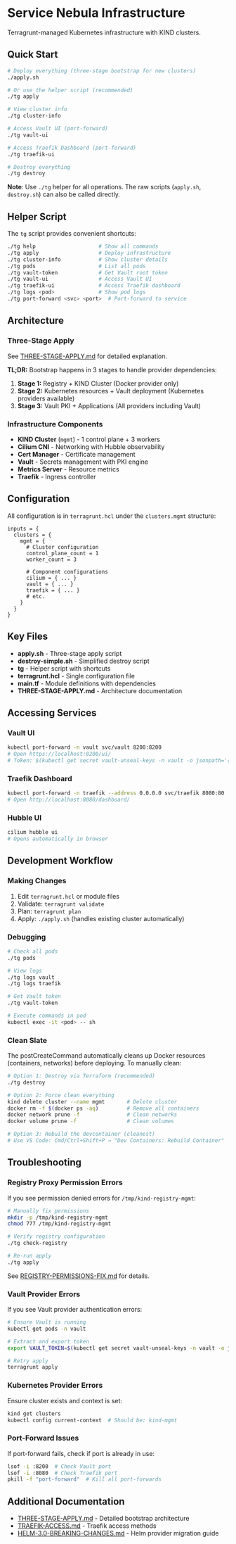# Service Nebula Infrastructure

Terragrunt-managed Kubernetes infrastructure with KIND clusters.

## Quick Start

```bash
# Deploy everything (three-stage bootstrap for new clusters)
./apply.sh

# Or use the helper script (recommended)
./tg apply

# View cluster info
./tg cluster-info

# Access Vault UI (port-forward)
./tg vault-ui

# Access Traefik Dashboard (port-forward)
./tg traefik-ui

# Destroy everything
./tg destroy
```

**Note**: Use `./tg` helper for all operations. The raw scripts (`apply.sh`, `destroy.sh`) can also be called directly.

## Helper Script

The `tg` script provides convenient shortcuts:

```bash
./tg help                    # Show all commands
./tg apply                   # Deploy infrastructure
./tg cluster-info            # Show cluster details
./tg pods                    # List all pods
./tg vault-token             # Get Vault root token
./tg vault-ui                # Access Vault UI
./tg traefik-ui              # Access Traefik dashboard
./tg logs <pod>              # Show pod logs
./tg port-forward <svc> <port>  # Port-forward to service
```

## Architecture

### Three-Stage Apply

See [THREE-STAGE-APPLY.md](./THREE-STAGE-APPLY.md) for detailed explanation.

**TL;DR:** Bootstrap happens in 3 stages to handle provider dependencies:

1. **Stage 1:** Registry + KIND Cluster (Docker provider only)
2. **Stage 2:** Kubernetes resources + Vault deployment (Kubernetes providers available)
3. **Stage 3:** Vault PKI + Applications (All providers including Vault)

### Infrastructure Components

- **KIND Cluster** (`mgmt`) - 1 control plane + 3 workers
- **Cilium CNI** - Networking with Hubble observability
- **Cert Manager** - Certificate management
- **Vault** - Secrets management with PKI engine
- **Metrics Server** - Resource metrics
- **Traefik** - Ingress controller

## Configuration

All configuration is in `terragrunt.hcl` under the `clusters.mgmt` structure:

```hcl
inputs = {
  clusters = {
    mgmt = {
      # Cluster configuration
      control_plane_count = 1
      worker_count = 3
      
      # Component configurations
      cilium = { ... }
      vault = { ... }
      traefik = { ... }
      # etc.
    }
  }
}
```

## Key Files

- **apply.sh** - Three-stage apply script
- **destroy-simple.sh** - Simplified destroy script
- **tg** - Helper script with shortcuts
- **terragrunt.hcl** - Single configuration file
- **main.tf** - Module definitions with dependencies
- **THREE-STAGE-APPLY.md** - Architecture documentation

## Accessing Services

### Vault UI
```bash
kubectl port-forward -n vault svc/vault 8200:8200
# Open https://localhost:8200/ui/
# Token: $(kubectl get secret vault-unseal-keys -n vault -o jsonpath='{.data.root-token}' | base64 -d)
```

### Traefik Dashboard
```bash
kubectl port-forward -n traefik --address 0.0.0.0 svc/traefik 8080:80
# Open http://localhost:8080/dashboard/
```

### Hubble UI
```bash
cilium hubble ui
# Opens automatically in browser
```

## Development Workflow

### Making Changes

1. Edit `terragrunt.hcl` or module files
2. Validate: `terragrunt validate`
3. Plan: `terragrunt plan`
4. Apply: `./apply.sh` (handles existing cluster automatically)

### Debugging

```bash
# Check all pods
./tg pods

# View logs
./tg logs vault
./tg logs traefik

# Get Vault token
./tg vault-token

# Execute commands in pod
kubectl exec -it <pod> -- sh
```

### Clean Slate

The postCreateCommand automatically cleans up Docker resources (containers, networks) before deploying. To manually clean:

```bash
# Option 1: Destroy via Terraform (recommended)
./tg destroy

# Option 2: Force clean everything
kind delete cluster --name mgmt       # Delete cluster
docker rm -f $(docker ps -aq)         # Remove all containers
docker network prune -f               # Clean networks
docker volume prune -f                # Clean volumes

# Option 3: Rebuild the devcontainer (cleanest)
# Use VS Code: Cmd/Ctrl+Shift+P → "Dev Containers: Rebuild Container"
```

## Troubleshooting

### Registry Proxy Permission Errors
If you see permission denied errors for `/tmp/kind-registry-mgmt`:
```bash
# Manually fix permissions
mkdir -p /tmp/kind-registry-mgmt
chmod 777 /tmp/kind-registry-mgmt

# Verify registry configuration
./tg check-registry

# Re-run apply
./tg apply
```

See [REGISTRY-PERMISSIONS-FIX.md](./REGISTRY-PERMISSIONS-FIX.md) for details.

### Vault Provider Errors
If you see Vault provider authentication errors:
```bash
# Ensure Vault is running
kubectl get pods -n vault

# Extract and export token
export VAULT_TOKEN=$(kubectl get secret vault-unseal-keys -n vault -o jsonpath='{.data.root-token}' | base64 -d)

# Retry apply
terragrunt apply
```

### Kubernetes Provider Errors
Ensure cluster exists and context is set:
```bash
kind get clusters
kubectl config current-context  # Should be: kind-mgmt
```

### Port-Forward Issues
If port-forward fails, check if port is already in use:
```bash
lsof -i :8200  # Check Vault port
lsof -i :8080  # Check Traefik port
pkill -f "port-forward"  # Kill all port-forwards
```

## Additional Documentation

- [THREE-STAGE-APPLY.md](./THREE-STAGE-APPLY.md) - Detailed bootstrap architecture
- [TRAEFIK-ACCESS.md](./TRAEFIK-ACCESS.md) - Traefik access methods
- [HELM-3.0-BREAKING-CHANGES.md](./HELM-3.0-BREAKING-CHANGES.md) - Helm provider migration guide
